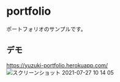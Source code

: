 portfolio
===

ポートフォリオのサンプルです。

## デモ
 https://yuzuki-portfolio.herokuapp.com/
![スクリーンショット 2021-07-27 10 14 05](https://user-images.githubusercontent.com/73149005/127079362-0afd4711-48ed-49b0-aab1-7813efc51a6a.png)
